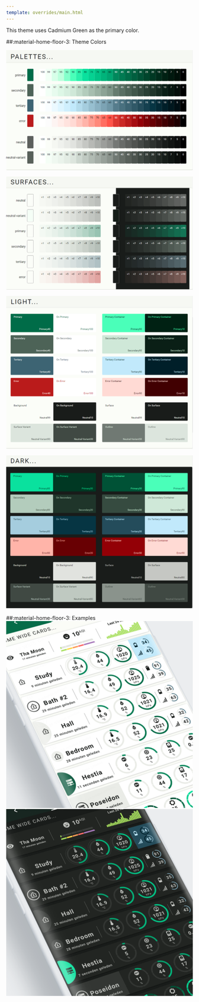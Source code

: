 ```yaml
---
template: overrides/main.html
---
```


This theme uses Cadmium Green as the primary color.

##:material-home-floor-3: Theme Colors


[![M3 Palettes]][M3 Palettes]

[![M3 Surfaces]][M3 Surfaces]

[![M3 Light]][M3 Light]

[![M3 Dark]][M3 Dark]

  [M3 Palettes]: ../assets/screenshots/m3-theme-d02-palettes.png
  [M3 Surfaces]: ../assets/screenshots/m3-theme-d02-surfaces.png
  [M3 Light]: ../assets/screenshots/m3-theme-d02-light.png
  [M3 Dark]: ../assets/screenshots/m3-theme-d02-dark.png
  

##:material-home-floor-3: Examples
[![M3 Example Light]][M3 Example Light]
[![M3 Example Dark]][M3 Example Dark]

  [M3 Example Light]: ../assets/screenshots/m3-example-d02-light.png
  [M3 Example Dark]: ../assets/screenshots/m3-example-d02-dark.png

